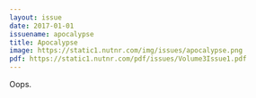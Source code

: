 ```yaml
---
layout: issue
date: 2017-01-01
issuename: apocalypse
title: Apocalypse
image: https://static1.nutnr.com/img/issues/apocalypse.png
pdf: https://static1.nutnr.com/pdf/issues/Volume3Issue1.pdf
---
```


Oops.